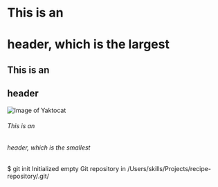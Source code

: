 # This is an <h1> header, which is the largest
## This is an <h2> header
  ![Image of Yaktocat](https://octodex.github.com/images/yaktocat.png)
###### This is an <h6> header, which is the smallest
  $ git init
Initialized empty Git repository in /Users/skills/Projects/recipe-repository/.git/
